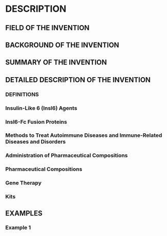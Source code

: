 # DESCRIPTION

## FIELD OF THE INVENTION

## BACKGROUND OF THE INVENTION

## SUMMARY OF THE INVENTION

## DETAILED DESCRIPTION OF THE INVENTION

### DEFINITIONS

### Insulin-Like 6 (Insl6) Agents

### Insl6-Fc Fusion Proteins

### Methods to Treat Autoimmune Diseases and Immune-Related Diseases and Disorders

### Administration of Pharmaceutical Compositions

### Pharmaceutical Compositions

### Gene Therapy

### Kits

## EXAMPLES

### Example 1

